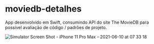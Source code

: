 # moviedb-detalhes
App desenvolvido em Swift, consumindo API do site The MovieDB para possível avaliação de código / padrões de projeto. 


![Simulator Screen Shot - iPhone 11 Pro Max - 2021-06-10 at 07 33 18](https://user-images.githubusercontent.com/59899994/121576684-b9fc3080-ca7c-11eb-9260-e91728453380.png)
